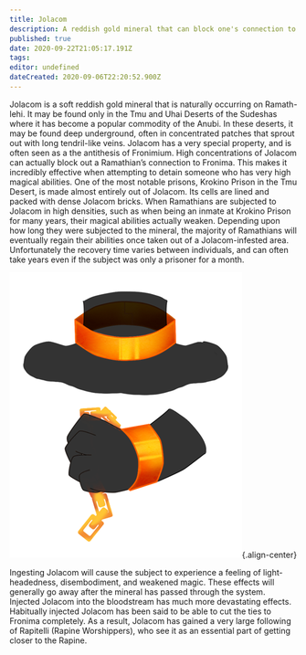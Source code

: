 ```yaml
---
title: Jolacom
description: A reddish gold mineral that can block one's connection to Fronima, thereby making performing magic impossible.
published: true
date: 2020-09-22T21:05:17.191Z
tags: 
editor: undefined
dateCreated: 2020-09-06T22:20:52.900Z
---
```


Jolacom is a soft reddish gold mineral that is naturally occurring on Ramath-lehi. It may be found only in the Tmu and Uhai Deserts of the Sudeshas where it has become a popular commodity of the Anubi. In these deserts, it may be found deep underground, often in concentrated patches that sprout out with long tendril-like veins. Jolacom has a very special property, and is often seen as a the antithesis of Fronimium. High concentrations of Jolacom can actually block out a Ramathian’s connection to Fronima. This makes it incredibly effective when attempting to detain someone who has very high magical abilities. One of the most notable prisons, Krokino Prison in the Tmu Desert, is made almost entirely out of Jolacom. Its cells are lined and packed with dense Jolacom bricks. When Ramathians are subjected to Jolacom in high densities, such as when being an inmate at Krokino Prison for many years, their magical abilities actually weaken. Depending upon how long they were subjected to the mineral, the majority of Ramathians will eventually regain their abilities once taken out of a Jolacom-infested area. Unfortunately the recovery time varies between individuals, and can often take years even if the subject was only a prisoner for a month.

![temrin-jolacom.png](/natural-resources/temrin-jolacom.png "A red-gold collar and cuffs made from Jolacom. Image by Temrin."){.align-center}

Ingesting Jolacom will cause the subject to experience a feeling of light-headedness, disembodiment, and weakened magic. These effects will generally go away after the mineral has passed through the system. Injected Jolacom into the bloodstream has much more devastating effects. Habitually injected Jolacom has been said to be able to cut the ties to Fronima completely. As a result, Jolacom has gained a very large following of Rapitelli (Rapine Worshippers), who see it as an essential part of getting closer to the Rapine.